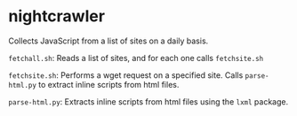 nightcrawler
============

Collects JavaScript from a list of sites on a daily basis.

`fetchall.sh`: Reads a list of sites, and for each one calls `fetchsite.sh`

`fetchsite.sh`: Performs a wget request on a specified site. Calls
`parse-html.py` to extract inline scripts from html files.

`parse-html.py`: Extracts inline scripts from html files using the `lxml`
package.
